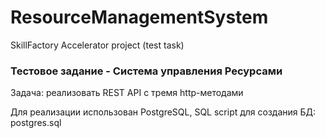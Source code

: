# ResourceManagementSystem
SkillFactory Accelerator project (test task)

### Тестовое задание - Система управления Ресурсами
Задача: реализовать REST API с тремя http-методами

Для реализации использован PostgreSQL, SQL script для создания БД: postgres.sql

